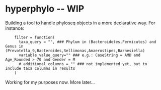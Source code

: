 # hyperphylo -- WIP

Building a tool to handle phyloseq objects in a more declarative way. For instance:

```
    filter = function(
      taxa_query = "", ### Phylum in (Bacteroidetes,Fermicutes) and Genus in (Prevotella_9,Bacteroides,Sellimonas,Anaerostipes,Barnesiella)
      variable_value_query="" ### e.g.: CaseString = AMD and Age_Rounded > 70 and Gender = M
      # additional_columns = "" ### not implemented yet, but to include taxa columns in results
    )
```

Working for my purposes now. More later...
